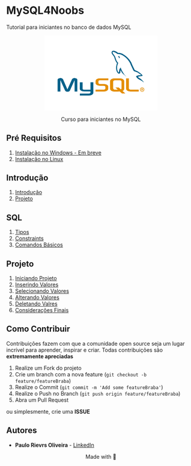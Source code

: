 # MySQL4Noobs

Tutorial para iniciantes no banco de dados MySQL


<div style="text-align: center">
    <img src="assets/MySQL.svg" width="300" align="center">
    <p>Curso para iniciantes no MySQL</p>
</div>

## Pré Requisitos

1. [Instalação no Windows - Em breve](#)
2. [Instalação no Linux](./01-Ambiente/01-Ambiente-Linux.md)

## Introdução

1. [Introdução](./02-Introdução/01-Introducao.md)
2. [Projeto](./02-Introdução/02-Projeto.md)

## SQL

1. [Tipos](./03-SQL/01-Tipos.md)
2. [Constraints](./03-SQL/02-Constraints.md)
3. [Comandos Básicos](./03-SQL/03-ComandosBasicos.md)

## Projeto

1. [Iniciando Projeto](./04-Projeto/01-IniciandoProjeto.md)
2. [Inserindo Valores](./04-Projeto/02-InserindoValores.md)
3. [Selecionando Valores](./04-Projeto/03-SelecionandoValores.md)
4. [Alterando Valores](./04-Projeto/04-AlterandoValores.md)
5. [Deletando Valres](./04-Projeto/05-DeletandoValores.md)
6. [Considerações Finais](./04-Projeto/06-ConsideracoesFinais.md)

## Como Contribuir

Contribuições fazem com que a comunidade open source seja um lugar incrível para aprender, inspirar e criar. Todas contribuições
são **extremamente apreciadas**

1. Realize um Fork do projeto
2. Crie um branch com a nova feature (`git checkout -b feature/featureBraba`)
3. Realize o Commit (`git commit -m 'Add some featureBraba'`)
4. Realize o Push no Branch (`git push origin feature/featureBraba`)
5. Abra um Pull Request

ou simplesmente, crie uma **ISSUE**

## Autores

- **Paulo Rievrs Oliveira** - [LinkedIn](https://www.linkedin.com/in/paulo-rievrs/)


<p align="center">Made with 💜</p>